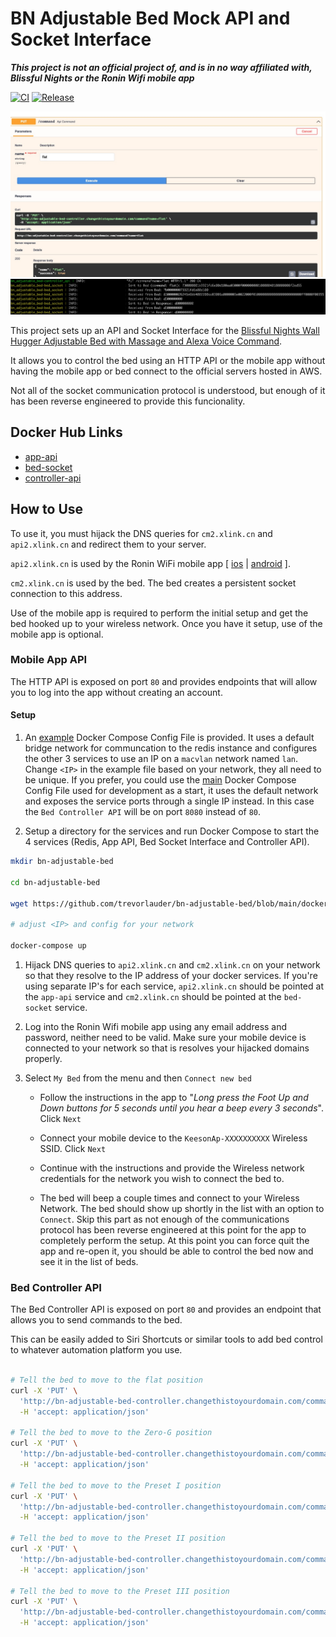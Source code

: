 # BN Adjustable Bed Mock API and Socket Interface

_**This project is not an official project of, and is in no way affiliated with, Blissful Nights or the Ronin Wifi mobile app**_

[![CI](https://github.com/trevorlauder/bn-adjustable-bed/actions/workflows/ci.yml/badge.svg)](https://github.com/trevorlauder/bn-adjustable-bed/actions/workflows/ci.yml)
[![Release](https://github.com/trevorlauder/bn-adjustable-bed/actions/workflows/release.yml/badge.svg)](https://github.com/trevorlauder/bn-adjustable-bed/actions/workflows/release.yml)

<img alt="image" src="screenshots/controller-api.jpg">
<img alt="image" src="screenshots/bed-socket.jpg">


This project sets up an API and Socket Interface for the [Blissful Nights Wall Hugger Adjustable Bed with Massage and Alexa Voice Command](https://www.blissfulnights.com/collections/adjustable-bed-bases/products/wall-glide-adjustable-bed-with-massage-and-voice-command).

It allows you to control the bed using an HTTP API or the mobile app without having the mobile app or bed connect to the official servers hosted in AWS.

Not all of the socket communication protocol is understood, but enough of it has been reverse engineered to provide this funcionality.

## Docker Hub Links

* [app-api](https://hub.docker.com/r/trevorlauder/bn-adjustable-bed-app-api)
* [bed-socket](https://hub.docker.com/r/trevorlauder/bn-adjustable-bed-bed-socket)
* [controller-api](https://hub.docker.com/r/trevorlauder/bn-adjustable-bed-bed-socket)

## How to Use

To use it, you must hijack the DNS queries for `cm2.xlink.cn` and `api2.xlink.cn` and redirect them to your server.

`api2.xlink.cn` is used by the Ronin WiFi mobile app [ [ios](https://apps.apple.com/us/app/ronin-wifi/id1392877882) | [android](https://play.google.com/store/apps/details?id=com.keeson.rondurewifi) ].

`cm2.xlink.cn` is used by the bed.  The bed creates a persistent socket connection to this address.

Use of the mobile app is required to perform the initial setup and get the bed hooked up to your wireless network.  Once you have it setup, use of the mobile app is optional.

### Mobile App API

The HTTP API is exposed on port `80` and provides endpoints that will allow you to log into the app without creating an account.

#### Setup

1. An [example](https://github.com/trevorlauder/bn-adjustable-bed/blob/main/docker-compose.yml.example) Docker Compose Config File is provided.  It uses a default bridge network for communcation to the redis instance and configures the other 3 services to use an IP on a `macvlan` network named `lan`.  Change `<IP>` in the example file based on your network, they all need to be unique.  If you prefer, you could use the [main](https://github.com/trevorlauder/bn-adjustable-bed/blob/main/docker-compose.yml) Docker Compose Config File used for development as a start, it uses the default network and exposes the service ports through a single IP instead.  In this case the `Bed Controller API` will be on port `8080` instead of `80`.

1. Setup a directory for the services and run Docker Compose to start the 4 services (Redis, App API, Bed Socket Interface and Controller API).

```bash
mkdir bn-adjustable-bed

cd bn-adjustable-bed

wget https://github.com/trevorlauder/bn-adjustable-bed/blob/main/docker-compose.yml.example -O docker-compose.yml

# adjust <IP> and config for your network

docker-compose up
```

1. Hijack DNS queries to `api2.xlink.cn` and `cm2.xlink.cn` on your network so that they resolve to the IP address of your docker services.  If you're using separate IP's for each service, `api2.xlink.cn` should be pointed at the `app-api` service and `cm2.xlink.cn` should be pointed at the `bed-socket` service.

1. Log into the Ronin Wifi mobile app using any email address and password, neither need to be valid.  Make sure your mobile device is connected to your network so that is resolves your hijacked domains properly.

1. Select `My Bed` from the menu and then `Connect new bed`

    * Follow the instructions in the app to "_Long press the Foot Up and Down buttons for 5 seconds until you hear a beep every 3 seconds_".  Click `Next`

    * Connect your mobile device to the `KeesonAp-XXXXXXXXXX` Wireless SSID.  Click `Next`

    * Continue with the instructions and provide the Wireless network credentials for the network you wish to connect the bed to.

    * The bed will beep a couple times and connect to your Wireless Network.  The bed should show up shortly in the list with an option to `Connect`.  Skip this part as not enough of the communications protocol has been reverse engineered at this point for the app to completely perform the setup.  At this point you can force quit the app and re-open it, you should be able to control the bed now and see it in the list of beds.

### Bed Controller API

The Bed Controller API is exposed on port `80` and provides an endpoint that allows you to send commands to the bed.

This can be easily added to Siri Shortcuts or similar tools to add bed control to whatever automation platform you use.

```bash

# Tell the bed to move to the flat position
curl -X 'PUT' \
  'http://bn-adjustable-bed-controller.changethistoyourdomain.com/command?name=flat' \
  -H 'accept: application/json'

# Tell the bed to move to the Zero-G position
curl -X 'PUT' \
  'http://bn-adjustable-bed-controller.changethistoyourdomain.com/command?name=zero_g' \
  -H 'accept: application/json'

# Tell the bed to move to the Preset I position
curl -X 'PUT' \
  'http://bn-adjustable-bed-controller.changethistoyourdomain.com/command?name=preset_one' \
  -H 'accept: application/json'

# Tell the bed to move to the Preset II position
curl -X 'PUT' \
  'http://bn-adjustable-bed-controller.changethistoyourdomain.com/command?name=preset_two' \
  -H 'accept: application/json'

# Tell the bed to move to the Preset III position
curl -X 'PUT' \
  'http://bn-adjustable-bed-controller.changethistoyourdomain.com/command?name=preset_three' \
  -H 'accept: application/json'
```
